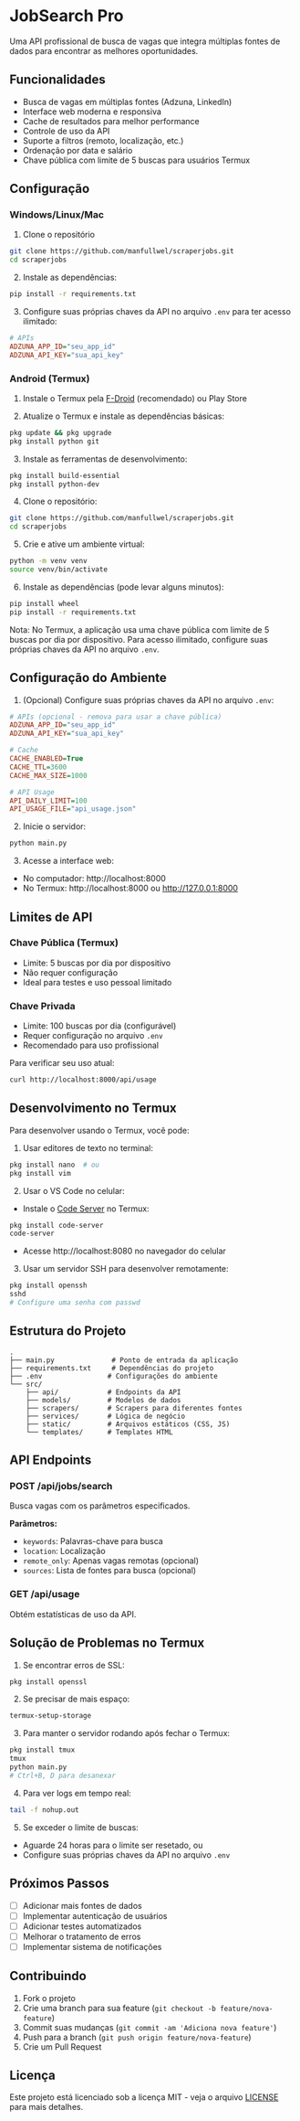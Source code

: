 # JobSearch Pro

Uma API profissional de busca de vagas que integra múltiplas fontes de dados para encontrar as melhores oportunidades.

## Funcionalidades

- Busca de vagas em múltiplas fontes (Adzuna, LinkedIn)
- Interface web moderna e responsiva
- Cache de resultados para melhor performance
- Controle de uso da API
- Suporte a filtros (remoto, localização, etc.)
- Ordenação por data e salário
- Chave pública com limite de 5 buscas para usuários Termux

## Configuração

### Windows/Linux/Mac

1. Clone o repositório
```bash
git clone https://github.com/manfullwel/scraperjobs.git
cd scraperjobs
```

2. Instale as dependências:
```bash
pip install -r requirements.txt
```

3. Configure suas próprias chaves da API no arquivo `.env` para ter acesso ilimitado:
```ini
# APIs
ADZUNA_APP_ID="seu_app_id"
ADZUNA_API_KEY="sua_api_key"
```

### Android (Termux)

1. Instale o Termux pela [F-Droid](https://f-droid.org/en/packages/com.termux/) (recomendado) ou Play Store

2. Atualize o Termux e instale as dependências básicas:
```bash
pkg update && pkg upgrade
pkg install python git
```

3. Instale as ferramentas de desenvolvimento:
```bash
pkg install build-essential
pkg install python-dev
```

4. Clone o repositório:
```bash
git clone https://github.com/manfullwel/scraperjobs.git
cd scraperjobs
```

5. Crie e ative um ambiente virtual:
```bash
python -m venv venv
source venv/bin/activate
```

6. Instale as dependências (pode levar alguns minutos):
```bash
pip install wheel
pip install -r requirements.txt
```

Nota: No Termux, a aplicação usa uma chave pública com limite de 5 buscas por dia por dispositivo. Para acesso ilimitado, configure suas próprias chaves da API no arquivo `.env`.

## Configuração do Ambiente

1. (Opcional) Configure suas próprias chaves da API no arquivo `.env`:
```ini
# APIs (opcional - remova para usar a chave pública)
ADZUNA_APP_ID="seu_app_id"
ADZUNA_API_KEY="sua_api_key"

# Cache
CACHE_ENABLED=True
CACHE_TTL=3600
CACHE_MAX_SIZE=1000

# API Usage
API_DAILY_LIMIT=100
API_USAGE_FILE="api_usage.json"
```

2. Inicie o servidor:
```bash
python main.py
```

3. Acesse a interface web:
- No computador: http://localhost:8000
- No Termux: http://localhost:8000 ou http://127.0.0.1:8000

## Limites de API

### Chave Pública (Termux)
- Limite: 5 buscas por dia por dispositivo
- Não requer configuração
- Ideal para testes e uso pessoal limitado

### Chave Privada
- Limite: 100 buscas por dia (configurável)
- Requer configuração no arquivo `.env`
- Recomendado para uso profissional

Para verificar seu uso atual:
```bash
curl http://localhost:8000/api/usage
```

## Desenvolvimento no Termux

Para desenvolver usando o Termux, você pode:

1. Usar editores de texto no terminal:
```bash
pkg install nano  # ou
pkg install vim
```

2. Usar o VS Code no celular:
- Instale o [Code Server](https://github.com/coder/code-server) no Termux:
```bash
pkg install code-server
code-server
```
- Acesse http://localhost:8080 no navegador do celular

3. Usar um servidor SSH para desenvolver remotamente:
```bash
pkg install openssh
sshd
# Configure uma senha com passwd
```

## Estrutura do Projeto

```
.
├── main.py              # Ponto de entrada da aplicação
├── requirements.txt     # Dependências do projeto
├── .env                # Configurações do ambiente
└── src/
    ├── api/            # Endpoints da API
    ├── models/         # Modelos de dados
    ├── scrapers/       # Scrapers para diferentes fontes
    ├── services/       # Lógica de negócio
    ├── static/         # Arquivos estáticos (CSS, JS)
    └── templates/      # Templates HTML
```

## API Endpoints

### POST /api/jobs/search
Busca vagas com os parâmetros especificados.

**Parâmetros:**
- `keywords`: Palavras-chave para busca
- `location`: Localização
- `remote_only`: Apenas vagas remotas (opcional)
- `sources`: Lista de fontes para busca (opcional)

### GET /api/usage
Obtém estatísticas de uso da API.

## Solução de Problemas no Termux

1. Se encontrar erros de SSL:
```bash
pkg install openssl
```

2. Se precisar de mais espaço:
```bash
termux-setup-storage
```

3. Para manter o servidor rodando após fechar o Termux:
```bash
pkg install tmux
tmux
python main.py
# Ctrl+B, D para desanexar
```

4. Para ver logs em tempo real:
```bash
tail -f nohup.out
```

5. Se exceder o limite de buscas:
- Aguarde 24 horas para o limite ser resetado, ou
- Configure suas próprias chaves da API no arquivo `.env`

## Próximos Passos

- [ ] Adicionar mais fontes de dados
- [ ] Implementar autenticação de usuários
- [ ] Adicionar testes automatizados
- [ ] Melhorar o tratamento de erros
- [ ] Implementar sistema de notificações

## Contribuindo

1. Fork o projeto
2. Crie uma branch para sua feature (`git checkout -b feature/nova-feature`)
3. Commit suas mudanças (`git commit -am 'Adiciona nova feature'`)
4. Push para a branch (`git push origin feature/nova-feature`)
5. Crie um Pull Request

## Licença

Este projeto está licenciado sob a licença MIT - veja o arquivo [LICENSE](LICENSE) para mais detalhes.
